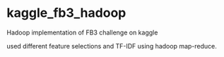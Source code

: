 kaggle_fb3_hadoop
=================

Hadoop implementation of FB3 challenge on kaggle

used different feature selections and TF-IDF using hadoop map-reduce.
